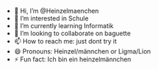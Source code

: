 - 👋 Hi, I’m @Heinzelmaenchen
- 👀 I’m interested in Schule
- 🌱 I’m currently learning Informatik
- 💞️ I’m looking to collaborate on baguette
- 📫 How to reach me: just dont try it
- 😄 Pronouns: Heinzel/männchen or Ligma/Lion
- ⚡ Fun fact: Ich bin ein heinzelmännchen

<!---
Heinzelmaenchen/Heinzelmaenchen is a ✨ special ✨ repository because its `README.md` (this file) appears on your GitHub profile.
You can click the Preview link to take a look at your changes.
--->

